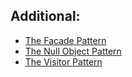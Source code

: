 Additional:
-----------

* [The Facade Pattern](/additional/the-facade-pattern)
* [The Null Object Pattern](/additional/the-null-object-pattern)
* [The Visitor Pattern](/additional/the-visitor-pattern)
